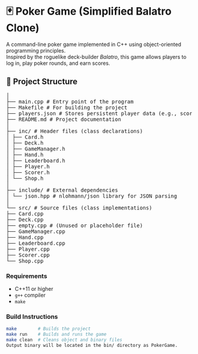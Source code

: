 # 🃏 Poker Game (Simplified Balatro Clone)

A command-line poker game implemented in C++ using object-oriented programming principles.  
Inspired by the roguelike deck-builder *Balatro*, this game allows players to log in, play poker rounds, and earn scores.


## 📂 Project Structure
<pre>
│
├── main.cpp # Entry point of the program
├── Makefile # For building the project
├── players.json # Stores persistent player data (e.g., scores, money, inventory)
├── README.md # Project documentation
│
├── inc/ # Header files (class declarations)
│ ├── Card.h
│ ├── Deck.h
│ ├── GameManager.h
│ ├── Hand.h
│ ├── Leaderboard.h
│ ├── Player.h
│ ├── Scorer.h
│ └── Shop.h
│
├── include/ # External dependencies
│ └── json.hpp # nlohmann/json library for JSON parsing
│
└── src/ # Source files (class implementations)
├── Card.cpp
├── Deck.cpp
├── empty.cpp # (Unused or placeholder file)
├── GameManager.cpp
├── Hand.cpp
├── Leaderboard.cpp
├── Player.cpp
├── Scorer.cpp
└── Shop.cpp
</pre>

### Requirements
- C++11 or higher
- `g++` compiler
- `make`

### Build Instructions
```bash
make        # Builds the project
make run    # Builds and runs the game
make clean  # Cleans object and binary files
Output binary will be located in the bin/ directory as PokerGame.
